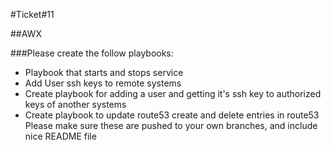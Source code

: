 #Ticket#11

##AWX

###Please create the follow playbooks: 
- Playbook that starts and stops service
- Add User ssh keys to remote systems
- Create playbook for adding a user and getting it's ssh key to authorized keys of another systems
- Create playbook to update route53 create and delete entries in route53
Please make sure these are pushed to your own branches, and include nice README file